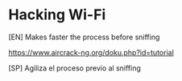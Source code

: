# Hacking Wi-Fi
[EN] Makes faster the process before sniffing 

https://www.aircrack-ng.org/doku.php?id=tutorial

[SP] Agiliza el proceso previo al sniffing 
